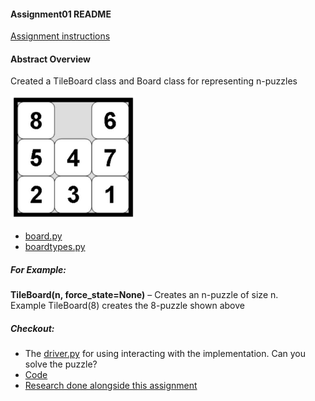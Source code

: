 #### Assignment01 README

[Assignment instructions](A01.pdf)

#### Abstract Overview

Created a TileBoard class and Board class for representing n-puzzles 

<img src="Npuzzle.JPG" width=200 height= 200>

- [board.py](basicsearch_lib/board.py) 
- [boardtypes.py](basicsearch_lib/boardtypes.py)

##### For Example: 
**TileBoard(n, force_state=None)** – Creates an n-puzzle of size n.  
Example TileBoard(8) creates the 8-puzzle shown above

##### Checkout:
-  The [driver.py](basicsearch_lib/driver.py) for using interacting with the implementation. Can you solve the puzzle?
- [Code](basicsearch_lib/)
- [Research done alongside this assignment](Research/)
